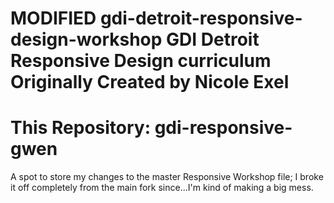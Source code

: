 MODIFIED gdi-detroit-responsive-design-workshop
GDI Detroit Responsive Design curriculum Originally Created by Nicole Exel
=======
This Repository: gdi-responsive-gwen
===================
A spot to store my changes to the master Responsive Workshop file; I broke it off completely from the main fork since...I'm kind of making a big mess. 

